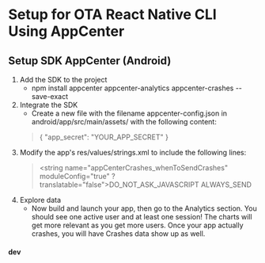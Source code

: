 # Setup for OTA React Native CLI Using AppCenter

## Setup SDK AppCenter (Android)
1. Add the SDK to the project
    - npm install appcenter appcenter-analytics appcenter-crashes --save-exact
2. Integrate the SDK
    - Create a new file with the filename appcenter-config.json in android/app/src/main/assets/ with the following content:
    > {
    >    "app_secret": "YOUR_APP_SECRET"
    > }
3. Modify the app's res/values/strings.xml to include the following lines:   
    > <string name="appCenterCrashes_whenToSendCrashes" moduleConfig="true" ?translatable="false">DO_NOT_ASK_JAVASCRIPT</string>
    ><string name="appCenterAnalytics_whenToEnableAnalytics" moduleConfig="true" translatable="false">ALWAYS_SEND</string>
4. Explore data
    - Now build and launch your app, then go to the Analytics section. You should see one active user and at least one session! The charts will get more relevant as you get more users. Once your app actually crashes, you will have Crashes data show up as well.

#### dev

